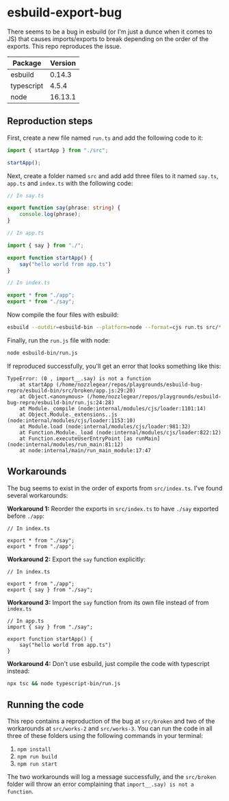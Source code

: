 # esbuild-export-bug

There seems to be a bug in esbuild (or I'm just a dunce when it comes to JS) that causes imports/exports to break depending on the order of the exports. This repo reproduces the issue.

| Package    | Version |
|------------|---------|
| esbuild    | 0.14.3  |
| typescript | 4.5.4   |
| node       | 16.13.1 |

## Reproduction steps

First, create a new file named `run.ts` and add the following code to it:

```ts
import { startApp } from "./src";

startApp();
```

Next, create a folder named `src` and add add three files to it named `say.ts`, `app.ts` and `index.ts` with the following code:

```ts
// In say.ts

export function say(phrase: string) {
    console.log(phrase);
}
```

```ts
// In app.ts

import { say } from "./";

export function startApp() {
    say("hello world from app.ts")
}
```

```ts
// In index.ts

export * from "./app";
export * from "./say";
```

Now compile the four files with esbuild:

```sh
esbuild --outdir=esbuild-bin --platform=node --format=cjs run.ts src/*.ts
```

Finally, run the `run.js` file with node:

```sh
node esbuild-bin/run.js
```

If reproduced successfully, you'll get an error that looks something like this:

```
TypeError: (0 , import__.say) is not a function
    at startApp (/home/nozzlegear/repos/playgrounds/esbuild-bug-repro/esbuild-bin/src/broken/app.js:29:20)
    at Object.<anonymous> (/home/nozzlegear/repos/playgrounds/esbuild-bug-repro/esbuild-bin/run.js:24:28)
    at Module._compile (node:internal/modules/cjs/loader:1101:14)
    at Object.Module._extensions..js (node:internal/modules/cjs/loader:1153:10)
    at Module.load (node:internal/modules/cjs/loader:981:32)
    at Function.Module._load (node:internal/modules/cjs/loader:822:12)
    at Function.executeUserEntryPoint [as runMain] (node:internal/modules/run_main:81:12)
    at node:internal/main/run_main_module:17:47
```

## Workarounds

The bug seems to exist in the order of exports from `src/index.ts`. I've found several workarounds:

**Workaround 1:** Reorder the exports in `src/index.ts` to have `./say` exported before `./app`:

```
// In index.ts

export * from "./say";
export * from "./app";
```

**Workaround 2:** Export the `say` function explicitly:

```
// In index.ts

export * from "./app";
export { say } from "./say";
```

**Workaround 3:** Import the `say` function from its own file instead of from `index.ts`

```
// In app.ts
import { say } from "./say";

export function startApp() {
    say("hello world from app.ts")
}
```

**Workaround 4:** Don't use esbuild, just compile the code with typescript instead:

```sh
npx tsc && node typescript-bin/run.js
```

## Running the code

This repo contains a reproduction of the bug at `src/broken` and two of the workarounds at `src/works-2` and `src/works-3`. You can run the code in all three of these folders using the following commands in your terminal:

1. `npm install`
2. `npm run build`
3. `npm run start`

The two workarounds will log a message successfully, and the `src/broken` folder will throw an error complaining that `import__.say) is not a function`.
